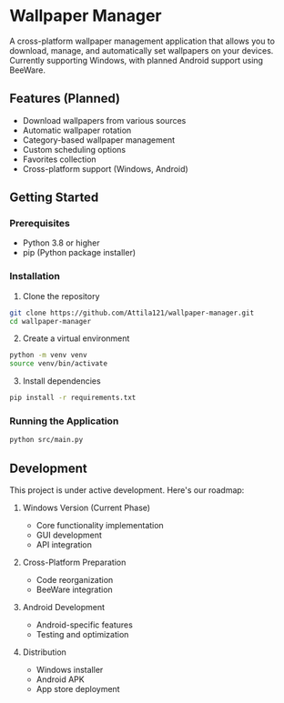# Wallpaper Manager

A cross-platform wallpaper management application that allows you to download, manage, and automatically set wallpapers on your devices. Currently supporting Windows, with planned Android support using BeeWare.

## Features (Planned)

- Download wallpapers from various sources
- Automatic wallpaper rotation
- Category-based wallpaper management
- Custom scheduling options
- Favorites collection
- Cross-platform support (Windows, Android)

## Getting Started

### Prerequisites

- Python 3.8 or higher
- pip (Python package installer)

### Installation

1. Clone the repository
```bash
git clone https://github.com/Attila121/wallpaper-manager.git
cd wallpaper-manager
```

2. Create a virtual environment
```bash
python -m venv venv
source venv/bin/activate
```

3. Install dependencies
```bash
pip install -r requirements.txt
```

### Running the Application

```bash
python src/main.py
```

## Development

This project is under active development. Here's our roadmap:

1. Windows Version (Current Phase)
   - Core functionality implementation
   - GUI development
   - API integration

2. Cross-Platform Preparation
   - Code reorganization
   - BeeWare integration

3. Android Development
   - Android-specific features
   - Testing and optimization

4. Distribution
   - Windows installer
   - Android APK
   - App store deployment
